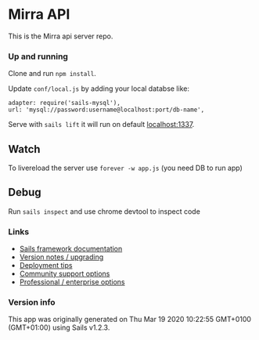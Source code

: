 # Mirra API

This is the Mirra api server repo.

### Up and running
Clone and run `npm install`.

Update `conf/local.js` by adding your local databse like: 
```
adapter: require('sails-mysql'),
url: 'mysql://password:username@localhost:port/db-name',
```

Serve with `sails lift` it will run on default [localhost:1337](http://localhost:1337). 

## Watch 

To livereload the server use `forever -w app.js` (you need DB to run app)

## Debug
Run `sails inspect` and use chrome devtool to inspect code

### Links

+ [Sails framework documentation](https://sailsjs.com/get-started)
+ [Version notes / upgrading](https://sailsjs.com/documentation/upgrading)
+ [Deployment tips](https://sailsjs.com/documentation/concepts/deployment)
+ [Community support options](https://sailsjs.com/support)
+ [Professional / enterprise options](https://sailsjs.com/enterprise)


### Version info

This app was originally generated on Thu Mar 19 2020 10:22:55 GMT+0100 (GMT+01:00) using Sails v1.2.3.
